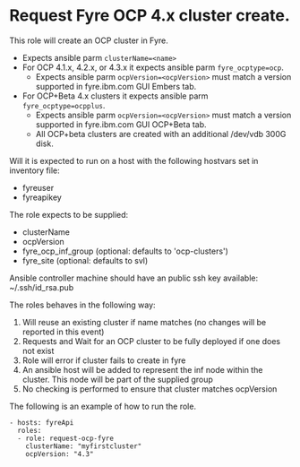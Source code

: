 # Request Fyre OCP 4.x cluster create.

This role will create an OCP cluster in Fyre.
- Expects ansible parm `clusterName=<name>`
- For OCP 4.1.x, 4.2.x, or 4.3.x it expects ansible parm `fyre_ocptype=ocp`.
  - Expects ansible parm `ocpVersion=<ocpVersion>` must match a version supported in fyre.ibm.com GUI Embers tab.
- For OCP+Beta 4.x clusters it expects ansible parm `fyre_ocptype=ocpplus`.
  - Expects ansible parm `ocpVersion=<ocpVersion>` must match a version supported in fyre.ibm.com GUI OCP+Beta tab.
  - All OCP+beta clusters are created with an additional /dev/vdb 300G disk.  


Will it is expected to run on a host with the following hostvars set in inventory file:
- fyreuser
- fyreapikey

The role expects to be supplied:
 - clusterName
 - ocpVersion
 - fyre_ocp_inf_group (optional: defaults to 'ocp-clusters')
 - fyre_site (optional: defaults to svl)


Ansible controller machine should have an public ssh key available: ~/.ssh/id_rsa.pub

The roles behaves in the following way:
1) Will reuse an existing cluster if name matches (no changes will be reported in this event)
2) Requests and Wait for an OCP cluster to be fully deployed if one does not exist
3) Role will error if cluster fails to create in fyre
4) An ansible host will be added to represent the inf node within the cluster. This node will be part of the supplied group
5) No checking is performed to ensure that cluster matches ocpVersion

The following is an example of how to run the role.
```
- hosts: fyreApi
  roles:
  - role: request-ocp-fyre
    clusterName: "myfirstcluster"
    ocpVersion: "4.3"
```
